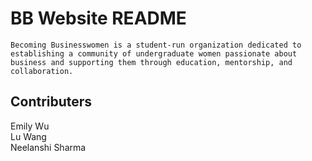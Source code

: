 # BB Website README 
`` Becoming Businesswomen is a student-run organization dedicated to establishing a community of undergraduate women passionate about business and supporting them through education, mentorship, and collaboration. ``

## Contributers
Emily Wu <br />
Lu Wang <br />
Neelanshi Sharma <br />
